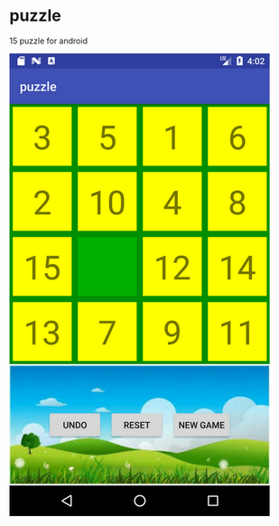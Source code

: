# puzzle
15 puzzle for android




![screenshot](https://github.com/dindin0497/puzzle/blob/master/Screenshot.png)
